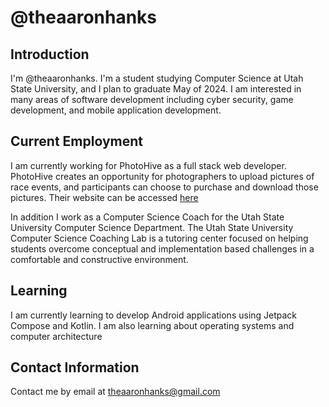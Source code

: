 <!--
**theaaronhanks/theaaronhanks** is a ✨ _special_ ✨ repository because its `README.md` (this file) appears on your GitHub profile.

Here are some ideas to get you started:

- 🔭 I’m currently working on ...
- 🌱 I’m currently learning ...
- 👯 I’m looking to collaborate on ...
- 🤔 I’m looking for help with ...
- 💬 Ask me about ...
- 📫 How to reach me: ...
- 😄 Pronouns: ...
- ⚡ Fun fact: ...
-->

# @theaaronhanks

## Introduction

I'm @theaaronhanks. I'm a student studying Computer Science at Utah State University, and I plan to graduate May of 2024. I am interested in many areas of software development including cyber security, game development, and mobile application development.

## Current Employment

I am currently working for PhotoHive as a full stack web developer. PhotoHive creates an opportunity for photographers to upload pictures of race events, and participants can choose to purchase and download those pictures. Their website can be accessed [here](https://photohive.pro)

In addition I work as a Computer Science Coach for the Utah State University Computer Science Department. The Utah State University Computer Science Coaching Lab is a tutoring center focused on helping students overcome conceptual and implementation based challenges in a comfortable and constructive environment.

## Learning

I am currently learning to develop Android applications using Jetpack Compose and Kotlin. I am also learning about operating systems and computer architecture

## Contact Information

Contact me by email at [theaaronhanks@gmail.com](mailto:theaaronhanks@gmail.com)
